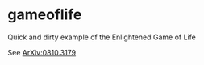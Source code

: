# gameoflife
Quick and dirty example of the Enlightened Game of Life

See [ArXiv:0810.3179](https://arxiv.org/abs/0810.3179)
